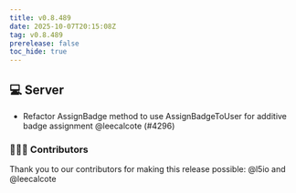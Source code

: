 ```yaml
---
title: v0.8.489
date: 2025-10-07T20:15:08Z
tag: v0.8.489
prerelease: false
toc_hide: true
---
```


## 💻 Server

- Refactor AssignBadge method to use AssignBadgeToUser for additive badge assignment @leecalcote (#4296)

### 👨🏽‍💻 Contributors

Thank you to our contributors for making this release possible:
@l5io and @leecalcote


